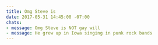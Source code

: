 ```yaml
---
title: Omg Steve is
date: 2017-05-31 14:45:00 -07:00
chats:
- message: Omg Steve is NOT gay will
- message: He grew up in Iowa singing in punk rock bands
---
```


